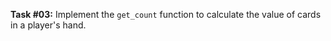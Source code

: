 **Task #03:** Implement the `get_count` function to calculate the value of cards in a player's hand.
